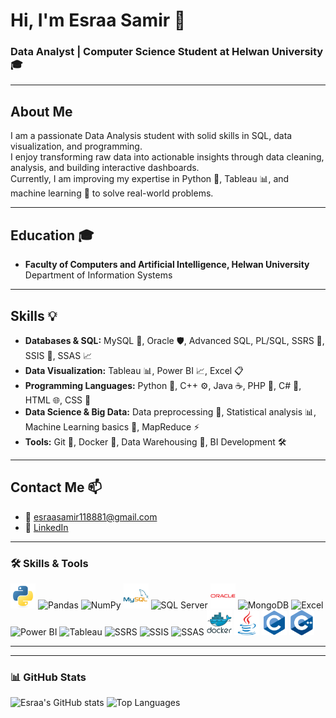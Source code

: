 # Hi, I'm Esraa Samir 👋

### Data Analyst | Computer Science Student at Helwan University 🎓

---

## About Me

I am a passionate Data Analysis student with solid skills in SQL, data visualization, and programming.  
I enjoy transforming raw data into actionable insights through data cleaning, analysis, and building interactive dashboards.  
Currently, I am improving my expertise in Python 🐍, Tableau 📊, and machine learning 🤖 to solve real-world problems.

---
## Education 🎓

- **Faculty of Computers and Artificial Intelligence, Helwan University**  
  Department of Information Systems  

---
## Skills 💡

- **Databases & SQL:** MySQL 🐬, Oracle 🛡️, Advanced SQL, PL/SQL, SSRS 📑, SSIS 🔄, SSAS 📈  
- **Data Visualization:** Tableau 📊, Power BI 📈, Excel 📋  
- **Programming Languages:** Python 🐍, C++ ⚙️, Java ☕, PHP 🐘, C# 🎯, HTML 🌐, CSS 🎨  
- **Data Science & Big Data:** Data preprocessing 🧹, Statistical analysis 📊, Machine Learning basics 🤖, MapReduce ⚡  
- **Tools:** Git 🐙, Docker 🐳, Data Warehousing 🏢, BI Development 🛠️  

---



## Contact Me 📫

- 📧 esraasamir118881@gmail.com  
- 🔗 [LinkedIn](https://www.linkedin.com/in/esraa-samir-7b83152b0)  

---

### 🛠️ Skills & Tools

<p align="left">
  <!-- Python & Libraries -->
  <img src="https://raw.githubusercontent.com/devicons/devicon/master/icons/python/python-original.svg" alt="Python" width="40" height="40"/>
  <img src="https://cdn.jsdelivr.net/gh/devicons/devicon/icons/pandas/pandas-original.svg" alt="Pandas" width="40" height="40"/>
  <img src="https://cdn.jsdelivr.net/gh/devicons/devicon/icons/numpy/numpy-original.svg" alt="NumPy" width="40" height="40"/>

  <!-- Databases -->
  <img src="https://raw.githubusercontent.com/devicons/devicon/master/icons/mysql/mysql-original-wordmark.svg" alt="MySQL" width="40" height="40"/>
  <img src="https://www.svgrepo.com/show/303229/microsoft-sql-server-logo.svg" alt="SQL Server" width="40" height="40"/>
  <img src="https://raw.githubusercontent.com/devicons/devicon/master/icons/oracle/oracle-original.svg" alt="Oracle" width="40" height="40"/>
  <img src="https://cdn.jsdelivr.net/gh/devicons/devicon/icons/mongodb/mongodb-original-wordmark.svg" alt="MongoDB" width="40" height="40"/>

  <!-- Visualization & BI -->
  <img src="https://img.icons8.com/color/48/excel.png" alt="Excel" width="40" height="40"/>
  <img src="https://img.icons8.com/color/48/power-bi.png" alt="Power BI" width="40" height="40"/>
  <img src="https://img.icons8.com/color/48/tableau-software.png" alt="Tableau" width="40" height="40"/>

  <!-- SSRS / SSIS / SSAS -->
  <img src="https://img.icons8.com/external-flat-juicy-fish/60/external-reporting-data-analytics-flat-flat-juicy-fish.png" alt="SSRS" width="40" height="40"/>
  <img src="https://img.icons8.com/ios-filled/50/integration.png" alt="SSIS" width="40" height="40"/>
  <img src="https://img.icons8.com/fluency/48/combo-chart.png" alt="SSAS" width="40" height="40"/>

  <!-- Docker -->
  <img src="https://raw.githubusercontent.com/devicons/devicon/master/icons/docker/docker-original-wordmark.svg" alt="Docker" width="40" height="40"/>

  <!-- Others -->
  <img src="https://raw.githubusercontent.com/devicons/devicon/master/icons/java/java-original.svg" alt="Java" width="40" height="40"/>
  <img src="https://raw.githubusercontent.com/devicons/devicon/master/icons/c/c-original.svg" alt="C" width="40" height="40"/>
  <img src="https://raw.githubusercontent.com/devicons/devicon/master/icons/cplusplus/cplusplus-original.svg" alt="C++" width="40" height="40"/>
</p>

---

---

### 📊 GitHub Stats

<p align="left">
  <img src="https://github-readme-stats.vercel.app/api?username=esraasamir12&show_icons=true&theme=tokyonight" alt="Esraa's GitHub stats" />
  <img src="https://github-readme-stats.vercel.app/api/top-langs/?username=esraasamir12&layout=compact&theme=tokyonight" alt="Top Languages" />
</p>

